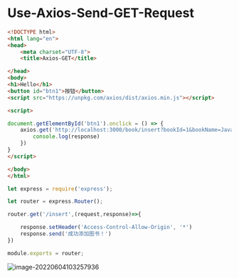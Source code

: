 # Use-Axios-Send-GET-Request

```html
<!DOCTYPE html>
<html lang="en">
<head>
    <meta charset="UTF-8">
    <title>Axios-GET</title>

</head>
<body>
<h1>Hello</h1>
<button id="btn1">按钮</button>
<script src="https://unpkg.com/axios/dist/axios.min.js"></script>

<script>

document.getElementById('btn1').onclick = () => {
    axios.get('http://localhost:3000/book/insert?bookId=1&bookName=Java&bookPrice=101.10').then(response=>{
        console.log(response)
    })
}
</script>

</body>
</html>
```

```js
let express = require('express');

let router = express.Router();

router.get('/insert',(request,response)=>{

    response.setHeader('Access-Control-Allow-Origin', '*')
    response.send('成功添加图书！')
})

module.exports = router;
```

![image-20220604103257936](010-Use-Axios-Send-GET-Request.assets/image-20220604103257936.png)
